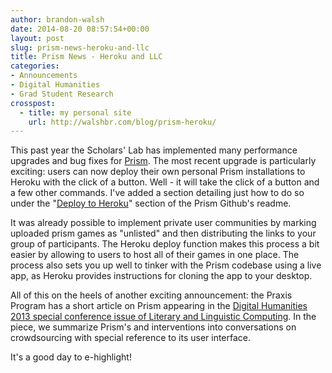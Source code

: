 ```yaml
---
author: brandon-walsh
date: 2014-08-20 08:57:54+00:00
layout: post
slug: prism-news-heroku-and-llc
title: Prism News - Heroku and LLC
categories:
- Announcements
- Digital Humanities
- Grad Student Research
crosspost:
  - title: my personal site
    url: http://walshbr.com/blog/prism-heroku/
---
```


This past year the Scholars' Lab has implemented many performance upgrades and bug fixes for [Prism](http://prism.scholarslab.org). The most recent upgrade is particularly exciting: users can now deploy their own personal Prism installations to Heroku with the click of a button. Well - it will take the click of a button and a few other commands. I've added a section detailing just how to do so under the "[Deploy to Heroku](https://github.com/scholarslab/prism#deploy-to-heroku)" section of the Prism Github's readme.

It was already possible to implement private user communities by marking uploaded prism games as "unlisted" and then distributing the links to your group of participants. The Heroku deploy function makes this process a bit easier by allowing to users to host all of their games in one place. The process also sets you up well to tinker with the Prism codebase using a live app, as Heroku provides instructions for cloning the app to your desktop.

All of this on the heels of another exciting announcement: the Praxis Program has a short article on Prism appearing in the [Digital Humanities 2013 special conference issue of Literary and Linguistic Computing](http://goo.gl/pJ9SbC). In the piece, we summarize Prism's and interventions into conversations on crowdsourcing with special reference to its user interface.

It's a good day to e-highlight!

